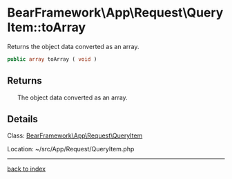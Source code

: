 # BearFramework\App\Request\QueryItem::toArray

Returns the object data converted as an array.

```php
public array toArray ( void )
```

## Returns

&nbsp;&nbsp;&nbsp;&nbsp;&nbsp;&nbsp;The object data converted as an array.

## Details

Class: [BearFramework\App\Request\QueryItem](bearframework.app.request.queryitem.class.md)

Location: ~/src/App/Request/QueryItem.php

---

[back to index](index.md)

